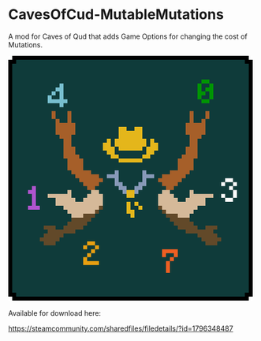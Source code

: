 # CavesOfCud-MutableMutations
A mod for Caves of Qud that adds Game Options for changing the cost of Mutations.

![cover image](MutableMutations_Cover.png)

Available for download here:

https://steamcommunity.com/sharedfiles/filedetails/?id=1796348487
